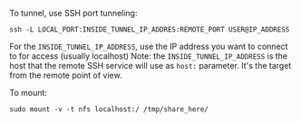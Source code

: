 To tunnel, use SSH port tunneling:
```
ssh -L LOCAL_PORT:INSIDE_TUNNEL_IP_ADDRES:REMOTE_PORT USER@IP_ADDRESS
```

For the `INSIDE_TUNNEL_IP_ADDRESS`, use the IP address you want to connect to for access (usually localhost)
Note: the `INSIDE_TUNNEL_IP_ADDRESS` is the host that the remote SSH service will use as `host:` parameter.  It's the target from the remote point of view.

To mount:
```
sudo mount -v -t nfs localhost:/ /tmp/share_here/
```
